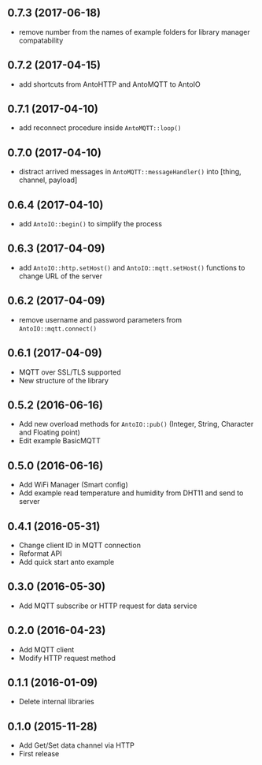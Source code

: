 ## 0.7.3 (2017-06-18)
* remove number from the names of example folders for library manager compatability
## 0.7.2 (2017-04-15)
* add shortcuts from AntoHTTP and AntoMQTT to AntoIO
## 0.7.1 (2017-04-10)
* add reconnect procedure inside `AntoMQTT::loop()`
## 0.7.0 (2017-04-10)
* distract arrived messages in `AntoMQTT::messageHandler()` into [thing, channel, payload]
## 0.6.4 (2017-04-10)
* add `AntoIO::begin()` to simplify the process
## 0.6.3 (2017-04-09)
* add `AntoIO::http.setHost()` and `AntoIO::mqtt.setHost()` functions to change URL of the server
## 0.6.2 (2017-04-09)
* remove username and password parameters from `AntoIO::mqtt.connect()`
## 0.6.1 (2017-04-09)
* MQTT over SSL/TLS supported
* New structure of the library
## 0.5.2 (2016-06-16)
* Add new overload methods for `AntoIO::pub()` (Integer, String, Character and Floating point)
* Edit example BasicMQTT
## 0.5.0 (2016-06-16)
* Add WiFi Manager (Smart config)
* Add example read temperature and humidity from DHT11 and send to server
## 0.4.1 (2016-05-31)
* Change client ID in MQTT connection
* Reformat API
* Add quick start anto example
## 0.3.0 (2016-05-30)
* Add MQTT subscribe or HTTP request for data service
## 0.2.0 (2016-04-23)
* Add MQTT client
* Modify HTTP request method
## 0.1.1 (2016-01-09)
* Delete internal libraries
## 0.1.0 (2015-11-28)
* Add Get/Set data channel via HTTP
* First release
